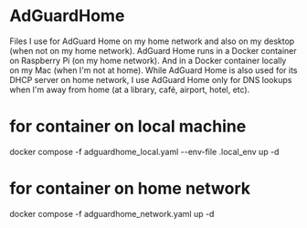 # AdGuardHome
Files I use for AdGuard Home on my home network and also on my desktop (when not on my home network).
AdGuard Home runs in a Docker container on Raspberry Pi (on my home network).
And in a Docker container locally on my Mac (when I'm not at home).
While AdGuard Home is also used for its DHCP server on home network, I use AdGuard Home only for DNS lookups when I'm away from home (at a library, café, airport, hotel, etc).

# for container on local machine
docker compose -f adguardhome_local.yaml --env-file .local_env  up -d

# for container on home network
docker compose -f adguardhome_network.yaml up -d
